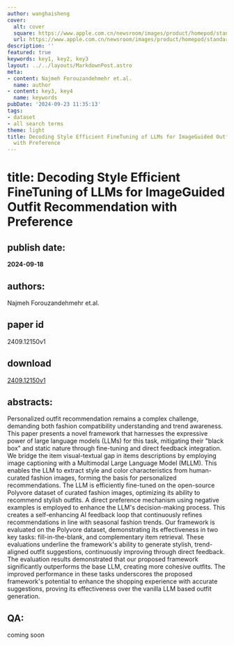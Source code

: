 ```yaml
---
author: wanghaisheng
cover:
  alt: cover
  square: https://www.apple.com.cn/newsroom/images/product/homepod/standard/Apple-HomePod-hero-230118_big.jpg.large_2x.jpg
  url: https://www.apple.com.cn/newsroom/images/product/homepod/standard/Apple-HomePod-hero-230118_big.jpg.large_2x.jpg
description: ''
featured: true
keywords: key1, key2, key3
layout: ../../layouts/MarkdownPost.astro
meta:
- content: Najmeh Forouzandehmehr et.al.
  name: author
- content: key3, key4
  name: keywords
pubDate: '2024-09-23 11:35:13'
tags:
- dataset
- all search terms
theme: light
title: Decoding Style Efficient FineTuning of LLMs for ImageGuided Outfit Recommendation
  with Preference
---
```


# title: Decoding Style Efficient FineTuning of LLMs for ImageGuided Outfit Recommendation with Preference 
## publish date: 
**2024-09-18** 
## authors: 
  Najmeh Forouzandehmehr et.al. 
## paper id
2409.12150v1
## download
[2409.12150v1](http://arxiv.org/abs/2409.12150v1)
## abstracts:
Personalized outfit recommendation remains a complex challenge, demanding both fashion compatibility understanding and trend awareness. This paper presents a novel framework that harnesses the expressive power of large language models (LLMs) for this task, mitigating their "black box" and static nature through fine-tuning and direct feedback integration. We bridge the item visual-textual gap in items descriptions by employing image captioning with a Multimodal Large Language Model (MLLM). This enables the LLM to extract style and color characteristics from human-curated fashion images, forming the basis for personalized recommendations. The LLM is efficiently fine-tuned on the open-source Polyvore dataset of curated fashion images, optimizing its ability to recommend stylish outfits. A direct preference mechanism using negative examples is employed to enhance the LLM's decision-making process. This creates a self-enhancing AI feedback loop that continuously refines recommendations in line with seasonal fashion trends. Our framework is evaluated on the Polyvore dataset, demonstrating its effectiveness in two key tasks: fill-in-the-blank, and complementary item retrieval. These evaluations underline the framework's ability to generate stylish, trend-aligned outfit suggestions, continuously improving through direct feedback. The evaluation results demonstrated that our proposed framework significantly outperforms the base LLM, creating more cohesive outfits. The improved performance in these tasks underscores the proposed framework's potential to enhance the shopping experience with accurate suggestions, proving its effectiveness over the vanilla LLM based outfit generation.
## QA:
coming soon

